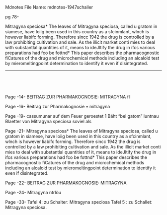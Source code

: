  Mdnotes File Name: mdnotes-1947schaller

pg 78-

Mitragyna speciosa* The leaves of Mitragyna speciosa, called u gratom in siamese, have Ioiig been used in this country as a sfcinmlant, wlnch is however liabifc forming. Therefore sincc 1942 the drug is controlled by a law prohibiting cultivation and sale. As the illicit market conti mies to deal with substantlal quantities of it, means to ideJltify the drug in ifcs various preparations had fco be fottnd* This paper describes the pharmacognostic fiCatures of the drug and microchemical methods including an alcaloid test by mieromeltingpoint determination to identify it even if disintegrated.

----

 

 


 
Page -14-
BEITRAG ZUR PHARMAKOGNOSIE: MITRAGYNA fl

 
Page -16-
Beitrag zur Pharmakognosie • mitragyna

 
Page -19-
cassumunar auf dem Feuer geroestet 1 Bäht “bei gatom” luntnau Blaetter von Mitragyna speciosa soviel als

 
Page -21-
Mitragyna speciosa* The leaves of Mitragyna speciosa, called u gratom in siamese, have Ioiig been used in this country as a sfcinmlant, wlnch is however liabifc forming. Therefore sincc 1942 the drug is controlled by a law prohibiting cultivation and sale. As the illicit market conti mies to deal with substantlal quantities of it, means to ideJltify the drug in ifcs various preparations had fco be fottnd* This paper describes the pharmacognostic fiCatures of the drug and microchemical methods including an alcaloid test by mieromeltingpoint determination to identify it even if disintegrated.

 
Page -22-
BEITRAG ZUR PHARMAKOGNOSIE: MITRAGYNA

 
Page -24-
Mitragyna ntrlöu

 
Page -33-
Tafel 4: zu Schalter: Mitragyna speciosa Tafel 5 : zu Schallet: Mitragyna speciosa.



 



